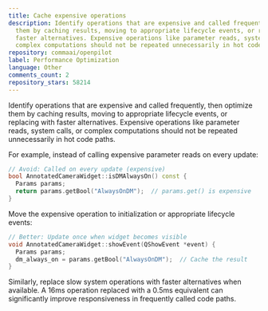 ```yaml
---
title: Cache expensive operations
description: Identify operations that are expensive and called frequently, then optimize
  them by caching results, moving to appropriate lifecycle events, or replacing with
  faster alternatives. Expensive operations like parameter reads, system calls, or
  complex computations should not be repeated unnecessarily in hot code paths.
repository: commaai/openpilot
label: Performance Optimization
language: Other
comments_count: 2
repository_stars: 58214
---
```


Identify operations that are expensive and called frequently, then optimize them by caching results, moving to appropriate lifecycle events, or replacing with faster alternatives. Expensive operations like parameter reads, system calls, or complex computations should not be repeated unnecessarily in hot code paths.

For example, instead of calling expensive parameter reads on every update:
```cpp
// Avoid: Called on every update (expensive)
bool AnnotatedCameraWidget::isDMAlwaysOn() const {
  Params params;
  return params.getBool("AlwaysOnDM");  // params.get() is expensive
}
```

Move the expensive operation to initialization or appropriate lifecycle events:
```cpp
// Better: Update once when widget becomes visible
void AnnotatedCameraWidget::showEvent(QShowEvent *event) {
  Params params;
  dm_always_on = params.getBool("AlwaysOnDM");  // Cache the result
}
```

Similarly, replace slow system operations with faster alternatives when available. A 16ms operation replaced with a 0.5ms equivalent can significantly improve responsiveness in frequently called code paths.